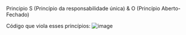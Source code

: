 Principio S (Princípio da responsabilidade única) & O (Princípio Aberto-Fechado)

Código que viola esses princípios:
![image](https://github.com/MagalhaesExe/Principio_SOLID/assets/125324885/5e9c15dd-5783-47eb-8604-e8acde45d71f)
